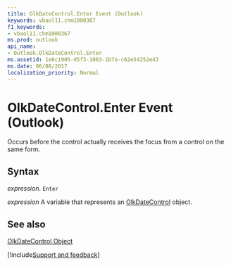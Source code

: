 ```yaml
---
title: OlkDateControl.Enter Event (Outlook)
keywords: vbaol11.chm1000367
f1_keywords:
- vbaol11.chm1000367
ms.prod: outlook
api_name:
- Outlook.OlkDateControl.Enter
ms.assetid: 1e6c1905-d5f3-1063-1b7e-c62e54252e43
ms.date: 06/08/2017
localization_priority: Normal
---
```



# OlkDateControl.Enter Event (Outlook)

Occurs before the control actually receives the focus from a control on the same form.


## Syntax

_expression_. `Enter`

_expression_ A variable that represents an [OlkDateControl](./Outlook.OlkDateControl.md) object.


## See also


[OlkDateControl Object](Outlook.OlkDateControl.md)

[!include[Support and feedback](~/includes/feedback-boilerplate.md)]